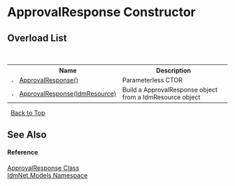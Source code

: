 # ApprovalResponse Constructor 
 


## Overload List
&nbsp;<table><tr><th></th><th>Name</th><th>Description</th></tr><tr><td>![Public method](media/pubmethod.gif "Public method")</td><td><a href="M_IdmNet_Models_ApprovalResponse__ctor">ApprovalResponse()</a></td><td>
Parameterless CTOR</td></tr><tr><td>![Public method](media/pubmethod.gif "Public method")</td><td><a href="M_IdmNet_Models_ApprovalResponse__ctor_1">ApprovalResponse(IdmResource)</a></td><td>
Build a ApprovalResponse object from a IdmResource object</td></tr></table>&nbsp;
<a href="#approvalresponse-constructor">Back to Top</a>

## See Also


#### Reference
<a href="T_IdmNet_Models_ApprovalResponse">ApprovalResponse Class</a><br /><a href="N_IdmNet_Models">IdmNet.Models Namespace</a><br />